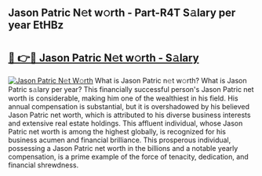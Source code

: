 ## Jason Patric N𝚎t w𝚘rth - Part-R4T S𝚊lary per year EtHBz

# <h2><a href="http://gc2rwk.nevu.top/?p=Jason+Patric">🔗 👉🔴 Jason Patric N𝚎t w𝚘rth - S𝚊lary</a></h2>

[![Jason Patric N𝚎t W𝚘rth](https://i.imgur.com/Oavwk0R.jpeg)](http://gc2rwk.nevu.top/?p=Jason+Patric)
What is Jason Patric n𝚎t w𝚘rth? What is Jason Patric s𝚊lary per year?
This financially successful person's Jason Patric net worth is considerable, making him one of the wealthiest in his field. His annual compensation is substantial, but it is overshadowed by his believed Jason Patric net worth, which is attributed to his diverse business interests and extensive real estate holdings. This affluent individual, whose Jason Patric net worth is among the highest globally, is recognized for his business acumen and financial brilliance. This prosperous individual, possessing a Jason Patric net worth in the billions and a notable yearly compensation, is a prime example of the force of tenacity, dedication, and financial shrewdness.
